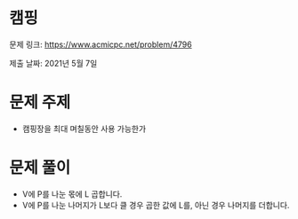 # 캠핑
문제 링크: https://www.acmicpc.net/problem/4796

제출 날짜: 2021년 5월 7일

# 문제 주제
+ 캠핑장을 최대 며칠동안 사용 가능한가

# 문제 풀이
+ V에 P를 나눈 몫에 L 곱합니다.
+ V에 P를 나눈 나머지가 L보다 클 경우 곱한 값에 L를, 아닌 경우 나머지를 더합니다.
